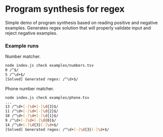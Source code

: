 # Program synthesis for regex

Simple demo of program synthesis based on reading positive and negative examples.
Generates regex solution that will properly validate input and reject negative examples.

### Example runs

Number matcher.

```bash
node index.js check examples/numbers.tsv
0 /^$/
5 /^\d+$/
[Solved] Generated regex: /^\d+$/
```

Phone number matcher.

```bash
node index.js check examples/phone.tsv
...
13 /^\d+[-]\d+[-]\d{3}$/
11 /^\d+[-]\d+[-]\d{2}$/
10 /^\d+[-]\d+[-]\d{1}$/
9 /^\d+[-]\d+[-]\d{0}$/
14 /^\d+[-]\d{3}[-]\d+$/
[Solved] Generated regex: /^\d+[-]\d{3}[-]\d+$/
```


